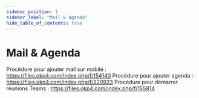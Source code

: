 ```yaml
---
sidebar_position: 1
sidebar_label: "Mail & Agenda"
hide_table_of_contents: true
---
```


# Mail & Agenda

Procédure pour ajouter mail sur mobile : https://files.okp4.com/index.php/f/154140 
Procédure pour ajouter agenda : https://files.okp4.com/index.php/f/220923 
Procédure pour démarrer réunions Teams : https://files.okp4.com/index.php/f/155814 
